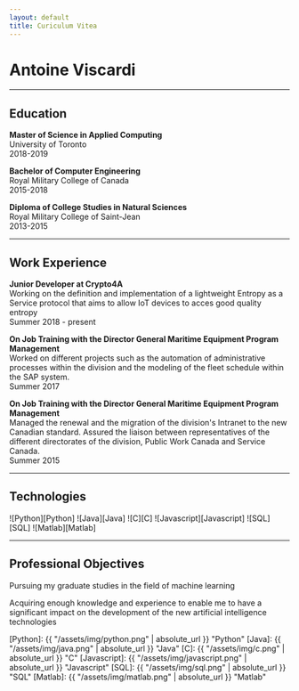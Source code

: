 ```yaml
---
layout: default
title: Curiculum Vitea
---
```

# Antoine Viscardi
-----
## Education
**Master of Science in Applied Computing**<br/>
University of Toronto<br/>
2018-2019

**Bachelor of Computer Engineering**<br/>
Royal Military College of Canada<br/>
2015-2018

**Diploma of College Studies in Natural Sciences**<br/>
Royal Military College of Saint-Jean<br/>
2013-2015

-----
## Work Experience
**Junior Developer at Crypto4A**<br/>
Working on the definition and implementation of a lightweight Entropy as a Service protocol that aims to allow IoT devices to acces good quality entropy<br/>
Summer 2018 - present

**On Job Training with the Director General Maritime Equipment Program Management**<br/>
Worked on different projects such as the automation of administrative processes within the division and the modeling of the fleet schedule within the SAP system.<br/>
Summer 2017

**On Job Training with the Director General Maritime Equipment Program Management**<br/>
Managed the renewal and the migration of the division's Intranet to the new Canadian standard.
Assured the liaison between representatives of the different directorates of the division, Public Work Canada and Service Canada.<br/>
Summer 2015

-----
## Technologies
![Python][Python]
![Java][Java]
![C][C]
![Javascript][Javascript]
![SQL][SQL]
![Matlab][Matlab]

-----
## Professional Objectives
Pursuing my graduate studies in the field of machine learning

Acquiring enough knowledge and experience to enable me to have a significant impact on the development of the new artificial intelligence technologies

[Python]: {{ "/assets/img/python.png" | absolute_url }} "Python"
[Java]: {{ "/assets/img/java.png" | absolute_url }} "Java"
[C]: {{ "/assets/img/c.png" | absolute_url }} "C"
[Javascript]: {{ "/assets/img/javascript.png" | absolute_url }} "Javascript"
[SQL]: {{ "/assets/img/sql.png" | absolute_url }} "SQL"
[Matlab]: {{ "/assets/img/matlab.png" | absolute_url }} "Matlab"